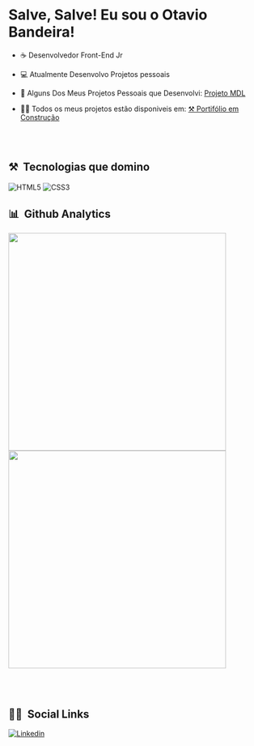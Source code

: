 <h1>Salve, Salve! Eu sou o Otavio Bandeira! <img src="https://raw.githubusercontent.com/KaueMarques/KaueMarques/master/hi.gif" width="10px"></h1>

- ☕️ Desenvolvedor Front-End Jr

- 💻 Atualmente Desenvolvo Projetos pessoais

- 📜 Alguns Dos Meus Projetos Pessoais que Desenvolvi: [Projeto MDL](https://otaviobandeira.github.io/MDL/)

- 👨‍💻 Todos os meus projetos estão disponiveis em: [⚒ Portifólio em Construção]()

<br><br>

## ⚒ &nbsp;Tecnologias que domino
  
<img align="center" alt="HTML5"
     src="https://img.shields.io/badge/HTML5-E34F26?style=for-the-badge&logo=html5&logoColor=white">
<img align="center" alt="CSS3"
     src="https://img.shields.io/badge/CSS3-1572B6?style=for-the-badge&logo=css3&logoColor=white">

## 📊 &nbsp;Github Analytics

<p align="left">
  <img width="430em" src="https://github-readme-stats.vercel.app/api?username=OtavioBandeira&show_icons=true&theme=tokyonight" />
  <img width="430em" src="https://github-readme-stats.vercel.app/api/top-langs/?username=OtavioBandeira&layout=compact&theme=tokyonight" />
 </p>
 
 <br><br>
 
 ## 👨‍💼 &nbsp;Social Links
 
 [![Linkedin](https://img.shields.io/badge/LinkedIn-0077B5?style=for-the-badge&logo=linkedin&logoColor=white)](https://www.linkedin.com/in/otavio-bandeira-03b138233/)

